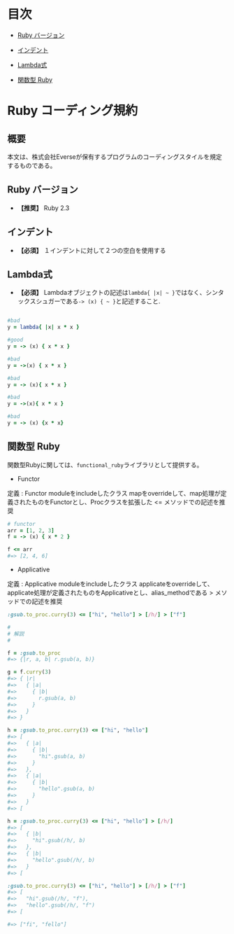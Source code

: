 # 目次

- [Ruby バージョン](#ruby-version)

- [インデント](#indentatio)

- [Lambda式](#lambda)

- [関数型 Ruby](#functional-ruby)

# Ruby コーディング規約

## 概要

本文は、株式会社Everseが保有するプログラムのコーディングスタイルを規定するものである。

<a name="ruby-version"></a>

## Ruby バージョン
- **【推奨】** Ruby 2.3


<a name="indentension"></a>

## インデント
- **【必須】** １インデントに対して２つの空白を使用する


<a name="lambda"></a>

## Lambda式
- **【必須】** Lambdaオブジェクトの記述は`lambda{ |x| ~ }`ではなく、シンタックスシュガーである`-> (x) { ~ }`と記述すること.

```ruby

#bad
y = lambda{ |x| x * x }

#good
y = -> (x) { x * x }

#bad
y = ->(x) { x * x }

#bad
y = -> (x){ x * x }

#bad
y = ->(x){ x * x }

#bad
y = -> (x) {x * x}

```

<a name="functional-ruby"></a>

## 関数型 Ruby
関数型Rubyに関しては、`functional_ruby`ライブラリとして提供する。

- Functor

定義 : Functor moduleをincludeしたクラス
mapをoverrideして、map処理が定義されたものをFunctorとし、Procクラスを拡張した <= メソッドでの記述を推奨

```ruby
# functor
arr = [1, 2, 3]
f = -> (x) { x * 2 }

f <= arr
#=> [2, 4, 6]
```

- Applicative

定義 : Applicative moduleをincludeしたクラス
applicateをoverrideして、applicate処理が定義されたものをApplicativeとし、alias_methodである > メソッドでの記述を推奨

```ruby
:gsub.to_proc.curry(3) <= ["hi", "hello"] > [/h/] > ["f"]

#
# 解説
#

f = :gsub.to_proc
#=> {|r, a, b| r.gsub(a, b)}

g = f.curry(3)
#=> { |r|
#=>   { |a|
#=>     { |b|
#=>       r.gsub(a, b)
#=>     }
#=>   }
#=> }

h = :gsub.to_proc.curry(3) <= ["hi", "hello"]
#=> [
#=>   { |a|
#=>     { |b|
#=>       "hi".gsub(a, b)
#=>     }
#=>   },
#=>   { |a|
#=>     { |b|
#=>       "hello".gsub(a, b)
#=>     }
#=>   }
#=> [

h = :gsub.to_proc.curry(3) <= ["hi", "hello"] > [/h/]
#=> [
#=>   { |b|
#=>     "hi".gsub(/h/, b)
#=>   },
#=>   { |b|
#=>     "hello".gsub(/h/, b)
#=>   }
#=> [

:gsub.to_proc.curry(3) <= ["hi", "hello"] > [/h/] > ["f"]
#=> [
#=>   "hi".gsub(/h/, "f"),
#=>   "hello".gsub(/h/, "f")
#=> [

#=> ["fi", "fello"]
```